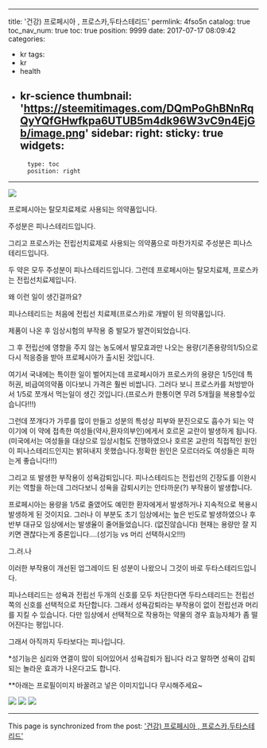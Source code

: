 
---
title: '건강) 프로페시아 , 프로스카,두타스테리드'
permlink: 4fso5n
catalog: true
toc_nav_num: true
toc: true
position: 9999
date: 2017-07-17 08:09:42
categories:
- kr
tags:
- kr
- health
- kr-science
thumbnail: 'https://steemitimages.com/DQmPoGhBNnRqQyYQfGHwfkpa6UTUB5m4dk96W3vC9n4EjGb/image.png'
sidebar:
    right:
        sticky: true
widgets:
    -
        type: toc
        position: right
---


![](https://steemitimages.com/DQmPoGhBNnRqQyYQfGHwfkpa6UTUB5m4dk96W3vC9n4EjGb/image.png)

프로페시아는 탈모치료제로 사용되는 의약품입니다. 

주성분은 피나스테리드입니다.

그리고 프로스카는 전립선치료제로 사용되는 의약품으로 마찬가지로 주성분은 피나스테리드입니다.

두 약은 모두 주성분이 피나스테리드입니다.  그런데 프로페시아는 탈모치료제, 프로스카는 전립선치료제입니다.

왜 이런 일이 생긴걸까요?

피나스테리드는 처음에 전립선 치료제(프로스카)로 개발이 된 의약품입니다. 

제품이 나온 후 임상시험의 부작용 중 발모가 발견이되었습니다. 

그 후 전립선에 영향을 주지 않는 농도에서 발모효과만 나오는 용량(기존용량의1/5)으로 다시 적응증을 받아 프로페시아가 출시된 것입니다.

여기서 국내에는 특이한 일이 벌어지는데 프로페시아가 프로스카의 용량은 1/5인데 특허권, 비급여의약품 이다보니 가격은 훨씬 비쌉니다. 그러다 보니 프로스카를 처방받아서  1/5로 쪼개서 먹는일이 생긴 것입니다.(프로스카 한통이면 무려 5개월을 복용할수있습니다!!!)

그런데 쪼개다가 가루를 많이 만들고 성분의 특성상 피부와 분진으로도 흡수가 되는 약이기에 이 약에 접촉한 여성들(약사,환자의부인)에게서 호르몬 교란이 발생하게 됩니다.(미국에서는 여성들을 대상으로 임상시험도 진행하였으나 호르몬 교란의 직접적인 원인이 피나스테리드인지는 밝혀내지 못했습니다.정확한 원인은 모르더라도 여성들은 피하는게 좋습니다!!!)

그리고 또 발생한 부작용이 성욕감퇴입니다.   피나스테리드는 전립선의 긴장도를 이완시키는 역할을 하는데 그러다보니 성욕을 감퇴시키는  안타까운(?)  부작용이 발생합니다.  

프로페시아는 용량을 1/5로 줄였어도 예민한 환자에게서 발생하거나 지속적으로 복용시  발생하게 된 것이지요. 그러나 이 부분도 초기 임상에서는 높은 빈도로  발생하였으나 후반부 대규모 임상에서는 발생율이 줄어들었습니다. (없진않습니다)
현재는 용량만 잘 지키면 괜찮다는게 중론입니다....(성기능 vs 머리 선택하시오!!!)

그.러.나

이러한 부작용이 개선된 업그레이드 된 성분이 나왔으니 그것이 바로 두타스테리드입니다.

피나스테리드는 성욕과 전립선 두개의 신호를 모두 차단한다면 두타스테리드는 전립선쪽의 신호를 선택적으로 차단합니다. 그래서 성욕감퇴라는 부작용이 없이 전립선과 머리를 지킬 수 있습니다. 다만 임상에서 선택적으로 작용하는 약물의 경우 효능자체가 좀 떨어진다는 평입니다. 

그래서 아직까지 두타보다는 피나입니다.

*성기능은 심리와 연결이 많이 되어있어서 성욕감퇴가 됩니다 라고 말하면 성욕이 감퇴되는 놀라운 효과가 나온다고도 합니다.

**아래는 프로필이미지 바꿀려고 넣은 이미지입니다 무시해주세요~

![](https://steemitimages.com/DQmcSa8LpZt9HjGhwx2jPfw6u5oW9oAVCPV4v2fxxy4oKKR/image.png)
![](https://steemitimages.com/DQmSmMzDoyjjifeg3qeNPKx7mCSVHzLSN4xp9HV2NniaxnN/image.png)
![](https://steemitimages.com/DQmUEacWKQLhUdH1pZMmcu6FUgVgsGSWsURNR4JkbBdNR2d/image.png)

- - -

This page is synchronized from the post: ['건강) 프로페시아 , 프로스카,두타스테리드'](https://steemit.com/@virus707/4fso5n)
